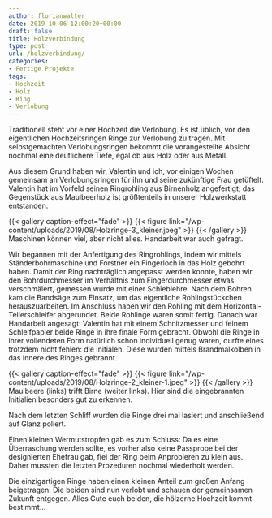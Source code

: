 ```yaml
---
author: florianwalter
date: 2019-10-06 12:00:20+00:00
draft: false
title: Holzverbindung
type: post
url: /holzverbindung/
categories:
- Fertige Projekte
tags:
- Hochzeit
- Holz
- Ring
- Verlobung
---
```





Traditionell steht vor einer Hochzeit die Verlobung. Es ist üblich, vor den eigentlichen Hochzeitsringen Ringe zur Verlobung zu tragen. Mit selbstgemachten Verlobungsringen bekommt die vorangestellte Absicht nochmal eine deutlichere Tiefe, egal ob aus Holz oder aus Metall.





<!-- more -->





Aus diesem Grund haben wir, Valentin und ich, vor einigen Wochen gemeinsam an Verlobungsringen für ihn und seine zukünftige Frau getüftelt. Valentin hat im Vorfeld seinen Ringrohling aus Birnenholz angefertigt, das Gegenstück aus Maulbeerholz ist größtenteils in unserer Holzwerkstatt entstanden.





{{< gallery caption-effect="fade" >}}
{{< figure link="/wp-content/uploads/2019/08/Holzringe-3_kleiner.jpeg" >}}
{{< /gallery >}}
Maschinen können viel, aber nicht alles. Handarbeit war auch gefragt.





Wir begannen mit der Anfertigung des Ringrohlings, indem wir mittels Ständerbohrmaschine und Forstner ein Fingerloch in das Holz gebohrt haben. Damit der Ring nachträglich angepasst werden konnte, haben wir den Bohrdurchmesser im Verhältnis zum Fingerdurchmesser etwas verschmälert, gemessen wurde mit einer Schieblehre. Nach dem Bohren kam die Bandsäge zum Einsatz, um das eigentliche Rohlingstückchen herauszuarbeiten. Im Anschluss haben wir den Rohling mit dem Horizontal-Tellerschleifer abgerundet. Beide Rohlinge waren somit fertig. Danach war Handarbeit angesagt: Valentin hat mit einem Schnitzmesser und feinem Schleifpapier beide Ringe in ihre finale Form gebracht. Obwohl die Ringe in ihrer vollendeten Form natürlich schon individuell genug waren, durfte eines trotzdem nicht fehlen: die Initialen. Diese wurden mittels Brandmalkolben in das Innere des Ringes gebrannt. 





{{< gallery caption-effect="fade" >}}
{{< figure link="/wp-content/uploads/2019/08/Holzringe-2_kleiner-1.jpeg" >}}
{{< /gallery >}}
Maulbeere (links) trifft Birne (weiter links). Hier sind die eingebrannten Initialien besonders gut zu erkennen. 





Nach dem letzten Schliff wurden die Ringe drei mal lasiert und anschließend auf Glanz poliert. 







Einen kleinen Wermutstropfen gab es zum Schluss: Da es eine Überraschung werden sollte, es vorher also keine Passprobe bei der designierten Ehefrau gab, fiel der Ring beim Anprobieren zu klein aus. Daher mussten die letzten Prozeduren nochmal wiederholt werden.  







Die einzigartigen Ringe haben einen kleinen Anteil zum großen Anfang beigetragen: Die beiden sind nun verlobt und schauen der gemeinsamen Zukunft entgegen. Alles Gute euch beiden, die hölzerne Hochzeit kommt bestimmt...



